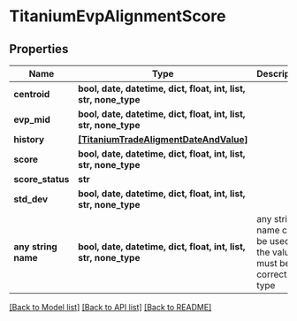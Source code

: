 # TitaniumEvpAlignmentScore


## Properties
Name | Type | Description | Notes
------------ | ------------- | ------------- | -------------
**centroid** | **bool, date, datetime, dict, float, int, list, str, none_type** |  | [optional] 
**evp_mid** | **bool, date, datetime, dict, float, int, list, str, none_type** |  | [optional] 
**history** | [**[TitaniumTradeAligmentDateAndValue]**](TitaniumTradeAligmentDateAndValue.md) |  | [optional] 
**score** | **bool, date, datetime, dict, float, int, list, str, none_type** |  | [optional] 
**score_status** | **str** |  | [optional] 
**std_dev** | **bool, date, datetime, dict, float, int, list, str, none_type** |  | [optional] 
**any string name** | **bool, date, datetime, dict, float, int, list, str, none_type** | any string name can be used but the value must be the correct type | [optional]

[[Back to Model list]](../README.md#documentation-for-models) [[Back to API list]](../README.md#documentation-for-api-endpoints) [[Back to README]](../README.md)


